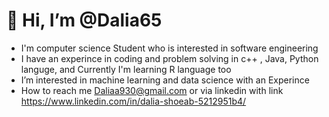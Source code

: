  # 👋 Hi, I’m @Dalia65
- I'm computer science Student who is interested in software engineering 
- I have an experince in coding and problem solving in c++ , Java, Python languge, and Currently I'm learning R language too 
-  I’m interested in machine learning and data science with an Experince 
- How to reach me Daliaa930@gmail.com or via linkedin with link  https://www.linkedin.com/in/dalia-shoeab-5212951b4/

<!---
Dalia65/Dalia65 is a ✨ special ✨ repository because its `README.md` (this file) appears on your GitHub profile.
You can click the Preview link to take a look at your changes.
--->
